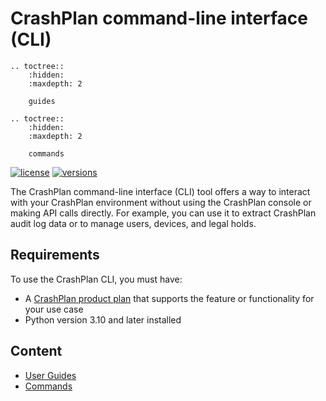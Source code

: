 # CrashPlan command-line interface (CLI)

```{eval-rst}
.. toctree::
    :hidden:
    :maxdepth: 2

    guides
```

```{eval-rst}
.. toctree::
    :hidden:
    :maxdepth: 2

    commands
```

[![license](https://img.shields.io/pypi/l/crashplancli.svg)](https://pypi.org/project/crashplancli/)
[![versions](https://img.shields.io/pypi/pyversions/crashplancli.svg)](https://pypi.org/project/crashplancli/)

The CrashPlan command-line interface (CLI) tool offers a way to interact with your CrashPlan environment without using the
CrashPlan console or making API calls directly. For example, you can use it to extract CrashPlan audit log data or to manage users, devices, and legal holds.

## Requirements
To use the CrashPlan CLI, you must have:

* A [CrashPlan product plan](https://support.crashplan.com/hc/en-us/articles/9802774807821-CrashPlan-product-plans) that supports the feature or functionality for your use case
* Python version 3.10 and later installed

## Content

* [User Guides](guides.md)
* [Commands](commands.md)
